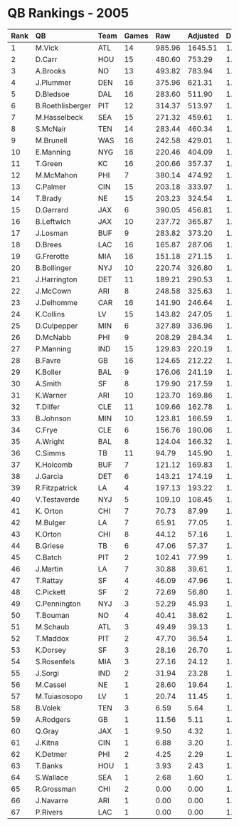 # QB Rankings - 2005

| Rank | QB               | Team | Games | Raw    | Adjusted | Difficulty | Avg/Game | Normalized |
| :----| :----------------| :----| :-----| :------| :--------| :----------| :--------| :----------|
| 1    | M.Vick           | ATL  | 14    | 985.96 | 1645.51  | 1.000      | 117.54   | 145.63     |
| 2    | D.Carr           | HOU  | 15    | 480.60 | 753.29   | 1.000      | 50.22    | 88.96      |
| 3    | A.Brooks         | NO   | 13    | 493.82 | 783.94   | 1.000      | 60.30    | 86.73      |
| 4    | J.Plummer        | DEN  | 16    | 375.96 | 621.31   | 1.000      | 38.83    | 79.69      |
| 5    | D.Bledsoe        | DAL  | 16    | 283.60 | 511.90   | 1.000      | 31.99    | 72.00      |
| 6    | B.Roethlisberger | PIT  | 12    | 314.37 | 513.97   | 1.000      | 42.83    | 68.22      |
| 7    | M.Hasselbeck     | SEA  | 15    | 271.32 | 459.61   | 1.000      | 30.64    | 67.51      |
| 8    | S.McNair         | TEN  | 14    | 283.44 | 460.34   | 1.000      | 32.88    | 66.70      |
| 9    | M.Brunell        | WAS  | 16    | 242.58 | 429.01   | 1.000      | 26.81    | 66.18      |
| 10   | E.Manning        | NYG  | 16    | 220.46 | 404.09   | 1.000      | 25.26    | 64.43      |
| 11   | T.Green          | KC   | 16    | 200.66 | 357.37   | 1.000      | 22.34    | 61.15      |
| 12   | M.McMahon        | PHI  | 7     | 380.14 | 474.92   | 1.000      | 67.85    | 60.01      |
| 13   | C.Palmer         | CIN  | 15    | 203.18 | 333.97   | 1.000      | 22.26    | 58.91      |
| 14   | T.Brady          | NE   | 15    | 203.23 | 324.54   | 1.000      | 21.64    | 58.26      |
| 15   | D.Garrard        | JAX  | 6     | 390.05 | 456.81   | 1.000      | 76.13    | 57.72      |
| 16   | B.Leftwich       | JAX  | 10    | 237.72 | 365.87   | 1.000      | 36.59    | 57.34      |
| 17   | J.Losman         | BUF  | 9     | 283.82 | 373.20   | 1.000      | 41.47    | 56.87      |
| 18   | D.Brees          | LAC  | 16    | 165.87 | 287.06   | 1.000      | 17.94    | 56.21      |
| 19   | G.Frerotte       | MIA  | 16    | 151.18 | 271.15   | 1.000      | 16.95    | 55.09      |
| 20   | B.Bollinger      | NYJ  | 10    | 220.74 | 326.80   | 1.000      | 32.68    | 55.07      |
| 21   | J.Harrington     | DET  | 11    | 189.21 | 290.53   | 1.000      | 26.41    | 53.61      |
| 22   | J.McCown         | ARI  | 8     | 248.58 | 325.63   | 1.000      | 40.70    | 53.38      |
| 23   | J.Delhomme       | CAR  | 16    | 141.90 | 246.64   | 1.000      | 15.42    | 53.37      |
| 24   | K.Collins        | LV   | 15    | 143.82 | 247.05   | 1.000      | 16.47    | 52.96      |
| 25   | D.Culpepper      | MIN  | 6     | 327.89 | 336.96   | 1.000      | 56.16    | 52.03      |
| 26   | D.McNabb         | PHI  | 9     | 208.29 | 284.34   | 1.000      | 31.59    | 51.91      |
| 27   | P.Manning        | IND  | 15    | 129.83 | 220.19   | 1.000      | 14.68    | 51.12      |
| 28   | B.Favre          | GB   | 16    | 124.65 | 212.22   | 1.000      | 13.26    | 50.95      |
| 29   | K.Boller         | BAL  | 9     | 176.06 | 241.19   | 1.000      | 26.80    | 49.50      |
| 30   | A.Smith          | SF   | 8     | 179.90 | 217.59   | 1.000      | 27.20    | 47.63      |
| 31   | K.Warner         | ARI  | 10    | 123.70 | 169.86   | 1.000      | 16.99    | 45.93      |
| 32   | T.Dilfer         | CLE  | 11    | 109.66 | 162.78   | 1.000      | 14.80    | 45.89      |
| 33   | B.Johnson        | MIN  | 10    | 123.81 | 166.59   | 1.000      | 16.66    | 45.74      |
| 34   | C.Frye           | CLE  | 6     | 156.76 | 190.06   | 1.000      | 31.68    | 45.06      |
| 35   | A.Wright         | BAL  | 8     | 124.04 | 166.32   | 1.000      | 20.79    | 44.90      |
| 36   | C.Simms          | TB   | 11    | 94.79  | 145.90   | 1.000      | 13.26    | 44.86      |
| 37   | K.Holcomb        | BUF  | 7     | 121.12 | 169.83   | 1.000      | 24.26    | 44.61      |
| 38   | J.Garcia         | DET  | 6     | 143.21 | 174.19   | 1.000      | 29.03    | 44.31      |
| 39   | R.Fitzpatrick    | LA   | 4     | 197.13 | 193.22   | 1.000      | 48.31    | 43.84      |
| 40   | V.Testaverde     | NYJ  | 5     | 109.10 | 108.45   | 1.000      | 21.69    | 40.83      |
| 41   | K. Orton         | CHI  | 7     | 70.73  | 87.99    | 1.000      | 12.57    | 40.48      |
| 42   | M.Bulger         | LA   | 7     | 65.91  | 77.05    | 1.000      | 11.01    | 39.93      |
| 43   | K.Orton          | CHI  | 8     | 44.12  | 57.16    | 1.000      | 7.14     | 39.08      |
| 44   | B.Griese         | TB   | 6     | 47.06  | 57.37    | 1.000      | 9.56     | 38.76      |
| 45   | C.Batch          | PIT  | 2     | 102.41 | 77.99    | 1.000      | 39.00    | 38.43      |
| 46   | J.Martin         | LA   | 7     | 30.88  | 39.61    | 1.000      | 5.66     | 38.04      |
| 47   | T.Rattay         | SF   | 4     | 46.09  | 47.96    | 1.000      | 11.99    | 37.98      |
| 48   | C.Pickett        | SF   | 2     | 72.69  | 56.80    | 1.000      | 28.40    | 37.78      |
| 49   | C.Pennington     | NYJ  | 3     | 52.29  | 45.93    | 1.000      | 15.31    | 37.69      |
| 50   | T.Bouman         | NO   | 4     | 40.41  | 38.62    | 1.000      | 9.65     | 37.60      |
| 51   | M.Schaub         | ATL  | 3     | 49.49  | 39.13    | 1.000      | 13.04    | 37.45      |
| 52   | T.Maddox         | PIT  | 2     | 47.70  | 36.54    | 1.000      | 18.27    | 37.16      |
| 53   | K.Dorsey         | SF   | 3     | 28.16  | 26.70    | 1.000      | 8.90     | 37.00      |
| 54   | S.Rosenfels      | MIA  | 3     | 27.16  | 24.12    | 1.000      | 8.04     | 36.91      |
| 55   | J.Sorgi          | IND  | 2     | 31.94  | 23.28    | 1.000      | 11.64    | 36.75      |
| 56   | M.Cassel         | NE   | 1     | 28.60  | 19.64    | 1.000      | 19.64    | 36.50      |
| 57   | M.Tuiasosopo     | LV   | 1     | 20.74  | 11.45    | 1.000      | 11.45    | 36.31      |
| 58   | B.Volek          | TEN  | 3     | 6.59   | 5.64     | 1.000      | 1.88     | 36.24      |
| 59   | A.Rodgers        | GB   | 1     | 11.56  | 5.11     | 1.000      | 5.11     | 36.16      |
| 60   | Q.Gray           | JAX  | 1     | 9.50   | 4.32     | 1.000      | 4.32     | 36.14      |
| 61   | J.Kitna          | CIN  | 1     | 6.88   | 3.20     | 1.000      | 3.20     | 36.12      |
| 62   | K.Detmer         | PHI  | 2     | 4.25   | 2.29     | 1.000      | 1.15     | 36.11      |
| 63   | T.Banks          | HOU  | 1     | 3.93   | 2.43     | 1.000      | 2.43     | 36.10      |
| 64   | S.Wallace        | SEA  | 1     | 2.68   | 1.60     | 1.000      | 1.60     | 36.08      |
| 65   | R.Grossman       | CHI  | 2     | 0.00   | 0.00     | 1.000      | 0.00     | 36.04      |
| 66   | J.Navarre        | ARI  | 1     | 0.00   | 0.00     | 1.000      | 0.00     | 36.04      |
| 67   | P.Rivers         | LAC  | 1     | 0.00   | 0.00     | 1.000      | 0.00     | 36.04      |

